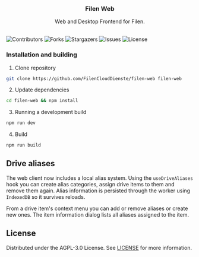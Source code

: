 <br/>
<p align="center">
  <h3 align="center">Filen Web</h3>

  <p align="center">
    Web and Desktop Frontend for Filen.
    <br/>
    <br/>
  </p>
</p>

![Contributors](https://img.shields.io/github/contributors/FilenCloudDienste/filen-web?color=dark-green) ![Forks](https://img.shields.io/github/forks/FilenCloudDienste/filen-web?style=social) ![Stargazers](https://img.shields.io/github/stars/FilenCloudDienste/filen-web?style=social) ![Issues](https://img.shields.io/github/issues/FilenCloudDienste/filen-web) ![License](https://img.shields.io/github/license/FilenCloudDienste/filen-web)

### Installation and building

1. Clone repository

```sh
git clone https://github.com/FilenCloudDienste/filen-web filen-web
```

2. Update dependencies

```sh
cd filen-web && npm install
```

3. Running a development build

```sh
npm run dev
```

4. Build

```sh
npm run build
```

## Drive aliases

The web client now includes a local alias system. Using the `useDriveAliases`
hook you can create alias categories, assign drive items to them and remove
them again. Alias information is persisted through the worker using
`IndexedDB` so it survives reloads.

From a drive item's context menu you can add or remove aliases or create new
ones. The item information dialog lists all aliases assigned to the item.

## License

Distributed under the AGPL-3.0 License. See [LICENSE](https://github.com/FilenCloudDienste/filen-s3/blob/main/LICENSE.md) for more information.
